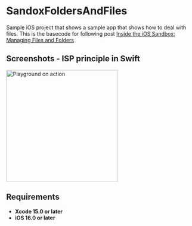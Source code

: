 # SandoxFoldersAndFiles
Sample iOS project that shows a sample app that shows how to deal with files. This is the basecode for following post [Inside the iOS Sandbox: Managing Files and Folders](https://javios.eu/uncategorized/inside-the-ios-sandbox/)



## Screenshots - ISP principle in Swift
<img src="media/review.gif" alt="Playground on action" width="300">

## Requirements

- **Xcode 15.0 or later**
- **iOS 16.0 or later**
